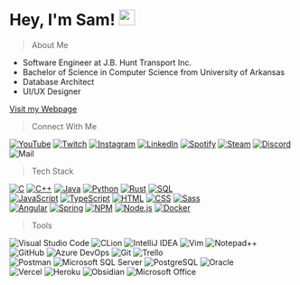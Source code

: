 <h1>
  Hey, I'm Sam!
  <img src="https://media.giphy.com/media/hvRJCLFzcasrR4ia7z/giphy.gif" width="28">
</h1>

<blockquote>About Me</blockquote>
  <ul>
    <li>Software Engineer at J.B. Hunt Transport Inc.</li>
    <li>Bachelor of Science in Computer Science from University of Arkansas</li>
    <li>Database Architect</li>
    <li>UI/UX Designer</li>
  </ul>

[Visit my Webpage](www.starke.gg)
    
<blockquote>Connect With Me</blockquote>

[![YouTube](https://img.shields.io/badge/-YouTube-FF0000?logo=youtube&style=plastic)](https://www.youtube.com/channel/UCZcfieFwHZmXVUR9fHKzOlw/)
[![Twitch](https://img.shields.io/badge/-Twitch-9146FF?logo=twitch&logoColor=white&style=plastic)](https://www.twitch.tv/2c96/)
[![Instagram](https://img.shields.io/badge/-Instagram-E4405F?logo=instagram&logoColor=white&style=plastic)](https://www.instagram.com/samstarke_)
[![LinkedIn](https://img.shields.io/badge/-LinkedIn-0A66C2?logo=linkedin&logoColor=white&style=plastic)](https://www.linkedin.com/in/samstarke/)
[![Spotify](https://img.shields.io/badge/-Spotify-1DB954?logo=spotify&logoColor=white&style=plastic)](https://open.spotify.com/user/1251hyj5uncfymtr1platd7ly?si=ef0741ef16b14fcd)
[![Steam](https://img.shields.io/badge/-Steam-2a475e?logo=steam&logoColor=white&style=plastic)](https://steamcommunity.com/id/z_phi/)
[![Discord](https://img.shields.io/badge/-2c96-555?logo=discord&logoColor=white&labelColor=5865F2&style=plastic)](https://discord.com/)
![Mail](https://img.shields.io/badge/-sam@starke.gg-555?logo=gmail&logoColor=white&labelColor=EA4335&style=plastic)

<blockquote>Tech Stack</blockquote>

[![C](https://img.shields.io/badge/-C-00599C?logo=c&logoColor=white&style=plastic)](https://github.com/samstarke)
[![C++](https://img.shields.io/badge/-C++-9C033A?logo=cplusplus&logoColor=white&style=plastic)](https://github.com/samstarke)
[![Java](https://custom-icon-badges.demolab.com/badge/Java-f89820.svg?logo=java&logoColor=white&style=plastic)](https://github.com/samstarke)
[![Python](https://img.shields.io/badge/-Python-3776AB?logo=python&logoColor=white&style=plastic)](https://github.com/samstarke)
[![Rust](https://img.shields.io/badge/-Rust-000000?logo=rust&logoColor=white&style=plastic)](https://github.com/samstarke)
[![SQL](https://custom-icon-badges.demolab.com/badge/SQL-025E8C.svg?logo=database&logoColor=white&style=plastic)](https://github.com/samstarke)
<br>
[![JavaScript](https://img.shields.io/badge/-JavaScript-F7DF1E?logo=javascript&logoColor=white&style=plastic)](https://github.com/samstarke)
[![TypeScript](https://img.shields.io/badge/-TypeScript-3178C6?logo=typescript&logoColor=white&style=plastic)](https://github.com/samstarke)
[![HTML](https://img.shields.io/badge/-HTML-E34F26?logo=html5&logoColor=white&style=plastic)](https://github.com/samstarke)
[![CSS](https://img.shields.io/badge/-CSS-1572B6?logo=css3&logoColor=white&style=plastic)](https://github.com/samstarke)
[![Sass](https://img.shields.io/badge/-Sass-CC6699?logo=sass&logoColor=white&style=plastic)](https://github.com/samstarke)
<br>
[![Angular](https://img.shields.io/badge/-Angular-DD0031?logo=angular&logoColor=white&style=plastic)](https://github.com/samstarke)
[![Spring](https://img.shields.io/badge/-Spring-6DB33F?logo=spring&logoColor=white&style=plastic)](https://github.com/samstarke)
[![NPM](https://img.shields.io/badge/-NPM-CB3837?logo=npm&logoColor=white&style=plastic)](https://github.com/samstarke)
[![Node.js](https://img.shields.io/badge/-Node.js-339933?logo=node.js&logoColor=white&style=plastic)](https://github.com/samstarke)
[![Docker](https://img.shields.io/badge/-Docker-2496ED?logo=docker&logoColor=white&style=plastic)](https://github.com/samstarke)

<blockquote>Tools</blockquote>

![Visual Studio Code](https://img.shields.io/badge/-Visual%20Studio%20Code-007ACC?logo=visual%20studio%20code&logoColor=white&style=plastic)
![CLion](https://img.shields.io/badge/-CLion-00E651?logo=clion&logoColor=white&style=plastic)
![IntelliJ IDEA](https://img.shields.io/badge/-IntelliJ%20IDEA-3049FB?logo=intellij%20idea&logoColor=white&style=plastic)
![Vim](https://img.shields.io/badge/-Vim-019733?logo=vim&logoColor=white&style=plastic)
![Notepad++](https://img.shields.io/badge/-Notepad++-90BF9A?logo=notepadplusplus&logoColor=white&style=plastic)
<br>
![GitHub](https://img.shields.io/badge/-GitHub-181717?logo=github&logoColor=white&style=plastic)
![Azure DevOps](https://img.shields.io/badge/-Azure%20DevOps-0078D7?logo=azure%20devops&logoColor=white&style=plastic)
![Git](https://img.shields.io/badge/-Git-F05032?logo=git&logoColor=white&style=plastic)
![Trello](https://img.shields.io/badge/-Trello-0052CC?logo=trello&logoColor=white&style=plastic)
<br>
![Postman](https://img.shields.io/badge/-Postman-FF6C37?logo=postman&logoColor=white&style=plastic)
![Microsoft SQL Server](https://img.shields.io/badge/-Microsoft%20SQL%20Server-CC2927?logo=microsoft%20sql%20server&logoColor=white&style=plastic)
![PostgreSQL](https://img.shields.io/badge/-PostgreSQL-4169E1?logo=postgresql&logoColor=white&style=plastic)
![Oracle](https://img.shields.io/badge/-Oracle-F80000?logo=oracle&logoColor=white&style=plastic)
<br>
![Vercel](https://img.shields.io/badge/-Vercel-000000?logo=vercel&logoColor=white&style=plastic)
![Heroku](https://img.shields.io/badge/-Heroku-430098?logo=heroku&logoColor=white&style=plastic)
![Obsidian](https://img.shields.io/badge/-Obsidian-483699?logo=obsidian&logoColor=white&style=plastic)
![Microsoft Office](https://img.shields.io/badge/-Microsoft%20Office-D83B01?logo=microsoft%20office&logoColor=white&style=plastic)
